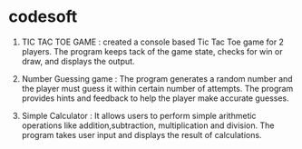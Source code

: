 # codesoft
1) TIC TAC TOE GAME : created a console based Tic Tac Toe game for 2 players. The program keeps tack of the game state, checks for win or draw, and displays the output.
   
2) Number Guessing game : The program generates a random number and the player must guess it within certain number of attempts. The program provides hints and feedback to help the player make accurate guesses.
   
3) Simple Calculator : It allows users to perform simple arithmetic operations like addition,subtraction, multiplication and division. The program takes user input and displays the result of calculations.
